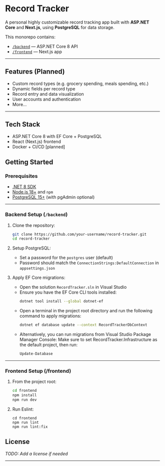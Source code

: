 # Record Tracker

A personal highly customizable record tracking app built with **ASP.NET Core** and **Next.js**, using **PostgreSQL** for data storage.


This monorepo contains:

- [`/backend`](./backend) — ASP.NET Core 8 API
- [`/frontend`](./frontend) — Next.js app

---

## Features (Planned)
- Custom record types (e.g. grocery spending, meals spending, etc.)
- Dynamic fields per record type
- Record entry and data visualization
- User accounts and authentication
- More...

---

## Tech Stack
- ASP.NET Core 8 with EF Core + PostgreSQL
- React (Next.js) frontend
- Docker + CI/CD [planned]

## Getting Started

### Prerequisites
- [.NET 8 SDK](https://dotnet.microsoft.com/en-us/download/dotnet/8.0)
- [Node.js 18+](https://nodejs.org/) and `npm`
- [PostgreSQL 15+](https://www.postgresql.org/download/) (with pgAdmin optional)

---

### Backend Setup (`/backend`)

1. Clone the repository:
   ```bash
   git clone https://github.com/your-username/record-tracker.git
   cd record-tracker
   ```

2. Setup PostgreSQL:
	- Set a password for the `postgres` user (default)
	- Password should match the `ConnectionStrings:DefaultConnection` in `appsettings.json`

3. Apply EF Core migrations:
	- Open the solution `RecordTracker.sln` in Visual Studio
	- Ensure you have the EF Core CLI tools installed:
	   ```bash
	   dotnet tool install --global dotnet-ef
	   ```
	- Open a terminal in the project root directory and run the following command to apply migrations:
	   ```bash
	   dotnet ef database update --context RecordTrackerDbContext
	   ```
	- Alternatively, you can run migrations from Visual Studio Package Manager Console:
	  Make sure to set RecordTracker.Infrastructure as the default project, then run:
	   ```powershell
	   Update-Database
	   ```

---

### Frontend Setup (/frontend)

1. From the project root:
	```bash
	cd frontend
	npm install
	npm run dev
	```

2. Run Eslint:
	```
	cd frontend
	npm run lint
	npm run lint:fix
	```
## License
_TODO: Add a license if needed_

---

